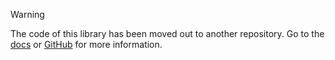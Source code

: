 > [!WARNING]
> The code of this library has been moved out to another repository. Go to the [docs](https://onmax.github.io/unocss-preset-onmax/unocss-preset-scale-px) or [GitHub](https://github.com/onmax/unocss-preset-onmax/tree/main/packages/unocss-preset-scale-px) for more information.
